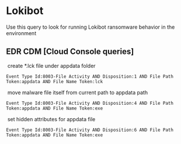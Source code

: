 # Lokibot

Use this query to look for running Lokibot ransomware behavior in the environment
​
## EDR CDM [Cloud Console queries]
​
create *.lck file under appdata folder

```
Event Type Id:8003-File Activity AND Disposition:1 AND File Path Token:appdata AND File Name Token:lck

```
​
move malware file itself from current path to appdata path
​
```
Event Type Id:8003-File Activity AND Disposition:4 AND File Path Token:appdata AND File Name Token:exe

```
​
set hidden attributes for appdata file
​
```
Event Type Id:8003-File Activity AND Disposition:6 AND File Path Token:appdata AND File Name Token:exe

```
